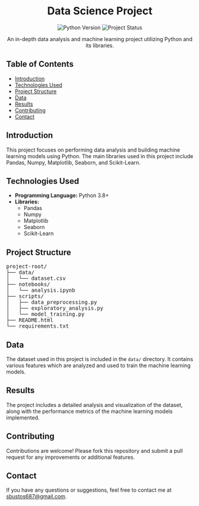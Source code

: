 <!DOCTYPE html>
<html lang="en">
<head>
    <meta charset="UTF-8">
    <meta name="viewport" content="width=device-width, initial-scale=1.0">
</head>
<body>

<h1 align="center">Data Science Project</h1>

<p align="center">
    <img src="https://img.shields.io/badge/Python-3.8+-blue.svg" alt="Python Version">
    <img src="https://img.shields.io/badge/Status-Completed-green.svg" alt="Project Status">
</p>

<p align="center">An in-depth data analysis and machine learning project utilizing Python and its libraries.</p>

<h2>Table of Contents</h2>
<ul>
    <li><a href="#introduction">Introduction</a></li>
    <li><a href="#technologies-used">Technologies Used</a></li>
    <li><a href="#project-structure">Project Structure</a></li>
    <li><a href="#data">Data</a></li>
    <li><a href="#results">Results</a></li>
    <li><a href="#contributing">Contributing</a></li>
    <li><a href="#contact">Contact</a></li>
</ul>

<h2 id="introduction">Introduction</h2>
<p>This project focuses on performing data analysis and building machine learning models using Python. The main libraries used in this project include Pandas, Numpy, Matplotlib, Seaborn, and Scikit-Learn.</p>

<h2 id="technologies-used">Technologies Used</h2>
<ul>
    <li><strong>Programming Language:</strong> Python 3.8+</li>
    <li><strong>Libraries:</strong>
        <ul>
            <li>Pandas</li>
            <li>Numpy</li>
            <li>Matplotlib</li>
            <li>Seaborn</li>
            <li>Scikit-Learn</li>
        </ul>
    </li>
</ul>

<h2 id="project-structure">Project Structure</h2>
<pre>
project-root/
├── data/
│   └── dataset.csv
├── notebooks/
│   └── analysis.ipynb
├── scripts/
│   ├── data_preprocessing.py
│   ├── exploratory_analysis.py
│   └── model_training.py
├── README.html
└── requirements.txt
</pre>

<h2 id="data">Data</h2>
<p>The dataset used in this project is included in the <code>data/</code> directory. It contains various features which are analyzed and used to train the machine learning models.</p>

<h2 id="results">Results</h2>
<p>The project includes a detailed analysis and visualization of the dataset, along with the performance metrics of the machine learning models implemented.</p>

<h2 id="contributing">Contributing</h2>
<p>Contributions are welcome! Please fork this repository and submit a pull request for any improvements or additional features.</p>

<h2 id="contact">Contact</h2>
<p>If you have any questions or suggestions, feel free to contact me at <a href="mailto:sbustos687@gmail.com">sbustos687@gmail.com</a>.</p>

</body>
</html>
